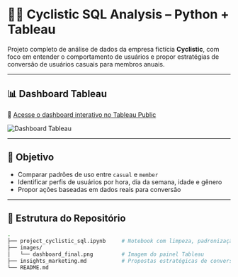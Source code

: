 # 🚴‍♂️ Cyclistic SQL Analysis – Python + Tableau

Projeto completo de análise de dados da empresa fictícia **Cyclistic**, com foco em entender o comportamento de usuários e propor estratégias de conversão de usuários casuais para membros anuais.

---

## 📊 Dashboard Tableau

🔗 [Acesse o dashboard interativo no Tableau Public](https://public.tableau.com/views/SEU_LINK_AQUI)

![Dashboard Tableau]([dashboar_rev26052025v01.png])



---

## 🧠 Objetivo

- Comparar padrões de uso entre `casual` e `member`
- Identificar perfis de usuários por hora, dia da semana, idade e gênero
- Propor ações baseadas em dados reais para conversão

---

## 📁 Estrutura do Repositório

```bash
.
├── project_cyclistic_sql.ipynb     # Notebook com limpeza, padronização e análise via SQL
├── images/
│   └── dashboard_final.png         # Imagem do painel Tableau
├── insights_marketing.md           # Propostas estratégicas de conversão
└── README.md
